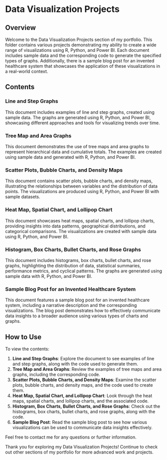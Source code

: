 # Data Visualization Projects

## Overview

Welcome to the Data Visualization Projects section of my portfolio. This folder contains various projects demonstrating my ability to create a wide range of visualizations using R, Python, and Power BI. Each document includes sample data and the corresponding code to generate the specified types of graphs. Additionally, there is a sample blog post for an invented healthcare system that showcases the application of these visualizations in a real-world context.

## Contents

### Line and Step Graphs

This document includes examples of line and step graphs, created using sample data. The graphs are generated using R, Python, and Power BI, showcasing different approaches and tools for visualizing trends over time.

### Tree Map and Area Graphs

This document demonstrates the use of tree maps and area graphs to represent hierarchical data and cumulative totals. The examples are created using sample data and generated with R, Python, and Power BI.

### Scatter Plots, Bubble Charts, and Density Maps

This document contains scatter plots, bubble charts, and density maps, illustrating the relationships between variables and the distribution of data points. The visualizations are produced using R, Python, and Power BI with sample datasets.

### Heat Map, Spatial Chart, and Lollipop Chart

This document showcases heat maps, spatial charts, and lollipop charts, providing insights into data patterns, geographical distributions, and categorical comparisons. The visualizations are created with sample data using R, Python, and Power BI.

### Histogram, Box Charts, Bullet Charts, and Rose Graphs

This document includes histograms, box charts, bullet charts, and rose graphs, highlighting the distribution of data, statistical summaries, performance metrics, and cyclical patterns. The graphs are generated using sample data with R, Python, and Power BI.

### Sample Blog Post for an Invented Healthcare System

This document features a sample blog post for an invented healthcare system, including a narrative description and the corresponding visualizations. The blog post demonstrates how to effectively communicate data insights to a broader audience using various types of charts and graphs.

## How to Use

To view the contents:

1. **Line and Step Graphs**: Explore the document to see examples of line and step graphs, along with the code used to generate them.
2. **Tree Map and Area Graphs**: Review the examples of tree maps and area graphs, including the corresponding code.
3. **Scatter Plots, Bubble Charts, and Density Maps**: Examine the scatter plots, bubble charts, and density maps, and the code used to create them.
4. **Heat Map, Spatial Chart, and Lollipop Chart**: Look through the heat maps, spatial charts, and lollipop charts, and the associated code.
5. **Histogram, Box Charts, Bullet Charts, and Rose Graphs**: Check out the histograms, box charts, bullet charts, and rose graphs, along with the code.
6. **Sample Blog Post**: Read the sample blog post to see how various visualizations can be used to communicate data insights effectively.

Feel free to contact me for any questions or further information.

Thank you for exploring my Data Visualization Projects! Continue to check out other sections of my portfolio for more advanced work and projects.

